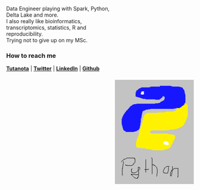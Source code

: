 
<img src="https://github.com/ThomazGR/ThomazGR/blob/main/python.png"
     alt="python_hand_made"
     style="margin-top:200px;"
     height="280px"
     align="right" />
Data Engineer playing with Spark, Python, Delta Lake and more. <br>
I also really like bioinformatics, transcriptomics, statistics, R and reproducibility. <br>
Trying not to give up on my MSc.

### How to reach me
[**Tutanota**](mailto:thzgr@tuta.io) | [**Twitter**](https://twitter.com/thomazgr1) | [**LinkedIn**](https://www.linkedin.com/in/thomazgr/) | [**Github**](https://github.com/thomazgr)
